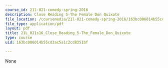 ```yaml
---
course_id: 21l-021-comedy-spring-2016
description: Close Reading 5-The Female Don Quixote
file_location: /coursemedia/21l-021-comedy-spring-2016/163bc006014b55cd2ac5a1c2cd8351bf_21L_021s16_Close_Reading_5-The_Female_Don_Quixote.pdf
file_type: application/pdf
layout: pdf
title: 21L_021s16_Close_Reading_5-The_Female_Don_Quixote
type: course
uid: 163bc006014b55cd2ac5a1c2cd8351bf

---
```

None